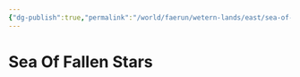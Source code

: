 ```yaml
---
{"dg-publish":true,"permalink":"/world/faerun/wetern-lands/east/sea-of-fallen-stars/"}
---
```



# Sea Of Fallen Stars